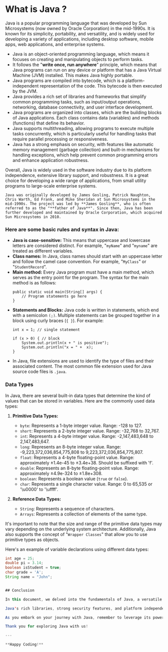 # What is Java ?
Java is a popular programming language that was developed by Sun Microsystems (now owned by Oracle Corporation) in the mid-1990s. It is known for its simplicity, portability, and versatility, and is widely used for developing a variety of applications, including desktop software, mobile apps, web applications, and enterprise systems.
- Java is an object-oriented programming language, which means it focuses on creating and manipulating objects to perform tasks.
- It follows the "**write once, run anywhere**" principle, which means that Java programs can run on any device or platform that has a Java Virtual Machine (JVM) installed. This makes Java highly portable.
- Java programs are compiled into bytecode, which is a platform-independent representation of the code. This bytecode is then executed by the JVM.
- Java provides a rich set of libraries and frameworks that simplify common programming tasks, such as input/output operations, networking, database connectivity, and user interface development.
- Java programs are organized into classes, which are the building blocks of Java applications. Each class contains data (variables) and methods (functions) that define its behavior.
- Java supports multithreading, allowing programs to execute multiple tasks concurrently, which is particularly useful for handling tasks that require parallel processing or responsiveness.
- Java has a strong emphasis on security, with features like automatic memory management (garbage collection) and built-in mechanisms for handling exceptions, which help prevent common programming errors and enhance application robustness.

Overall, Java is widely used in the software industry due to its platform independence, extensive library support, and robustness. It is a great choice for developing a wide range of applications, from small utility programs to large-scale enterprise systems.

`Java was originally developed by James Gosling, Patrick Naughton, Chris Warth, Ed Frank, and Mike Sheridan at Sun Microsystems in the mid-1990s. The project was led by **James Gosling**, who is often referred to as the "**father of Java**". Since then, Java has been further developed and maintained by Oracle Corporation, which acquired Sun Microsystems in 2010.`

### Here are some basic rules and syntax in Java:
- **Java is case-sensitive:** This means that uppercase and lowercase letters are considered distinct. For example, "`myName`" and "`myname`" are treated as different variables.
- **Class names:** In Java, class names should start with an uppercase letter and follow the camel case convention. For example, "`MyClass`" or "`StudentRecord`".
- **Main method:** Every Java program must have a main method, which serves as the entry point for the program. 
The syntax for the main method is as follows:
    ```
    public static void main(String[] args) {
        // Program statements go here
    }
    ```
- **Statements and Blocks:** Java code is written in statements, which end with a semicolon `(;)`. Multiple statements can be grouped together in a block using curly braces (`{ }`). 
For example:
    ```
    int x = 1; // single statement
    
    if (x > 0) { // block
        System.out.println(x + " is positive");
        System.out.println("x = " +  x);
    }
    ```
- In Java, file extensions are used to identify the type of files and their associated content. The most common file extension used for Java source code files is `.java`.
### Data Types

In Java, there are several built-in data types that determine the kind of values that can be stored in variables. Here are the commonly used data types:

1. **Primitive Data Types:**

   - `byte`: Represents a 1-byte integer value. Range: -128 to 127.
   - `short`: Represents a 2-byte integer value. Range: -32,768 to 32,767.
   - `int`: Represents a 4-byte integer value. Range: -2,147,483,648 to 2,147,483,647.
   - `long`: Represents an 8-byte integer value. Range: -9,223,372,036,854,775,808 to 9,223,372,036,854,775,807.
   - `float`: Represents a 4-byte floating-point value. Range: approximately ±1.4e-45 to ±3.4e+38. Should be suffixed with 'f'.
   - `double`: Represents an 8-byte floating-point value. Range: approximately ±4.9e-324 to ±1.8e+308.
   - `boolean`: Represents a boolean value (`true` or `false`).
   - `char`: Represents a single character value. Range: 0 to 65,535 or '\u0000' to '\uffff'.

2. **Reference Data Types:**

   - `String`: Represents a sequence of characters.
   - `Arrays`: Represents a collection of elements of the same type.

It's important to note that the size and range of the primitive data types may vary depending on the underlying system architecture. Additionally, Java also supports the concept of "`Wrapper Classes`" that allow you to use primitive types as objects.

Here's an example of variable declarations using different data types:

```java
int age = 25;
double pi = 3.14;
boolean isStudent = true;
char grade = 'A';
String name = "John";


## Conclusion

In this document, we delved into the fundamentals of Java, a versatile and widely-used programming language. We explored its key features, such as being object-oriented, adhering to the "write once, run anywhere" principle, and its robust support for multithreading.

Java's rich libraries, strong security features, and platform independence make it a preferred choice for a wide range of applications, from desktop software to enterprise systems. We also discussed basic syntax and rules in Java, including data types and variable declarations.

As you embark on your journey with Java, remember to leverage its powerful capabilities and adhere to best practices. Whether you are a beginner or an experienced developer, Java's versatility and community support make it a valuable tool in the world of programming.

Thank you for exploring Java with us!

---

**Happy Coding!**
